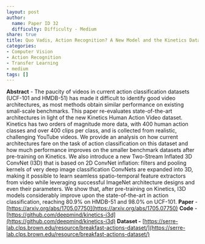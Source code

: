 ```yaml
---
layout: post
author:
  name: Paper ID 32
  difficulty: Difficulty - Medium
share: true
title: Quo Vadis, Action Recognition? A New Model and the Kinetics Dataset
categories:
- Computer Vision
- Action Recognition
- Transfer Learning
- medium
tags: []
---
```

**Abstract** - The paucity of videos in current action classification datasets (UCF-101 and HMDB-51) has made it difficult to identify good video architectures, as most methods obtain similar performance on existing small-scale benchmarks. This paper re-evaluates state-of-the-art architectures in light of the new Kinetics Human Action Video dataset. Kinetics has two orders of magnitude more data, with 400 human action classes and over 400 clips per class, and is collected from realistic, challenging YouTube videos. We provide an analysis on how current architectures fare on the task of action classification on this dataset and how much performance improves on the smaller benchmark datasets after pre-training on Kinetics.
We also introduce a new Two-Stream Inflated 3D ConvNet (I3D) that is based on 2D ConvNet inflation: filters and pooling kernels of very deep image classification ConvNets are expanded into 3D, making it possible to learn seamless spatio-temporal feature extractors from video while leveraging successful ImageNet architecture designs and even their parameters. We show that, after pre-training on Kinetics, I3D models considerably improve upon the state-of-the-art in action classification, reaching 80.9% on HMDB-51 and 98.0% on UCF-101.
**Paper** - [https://arxiv.org/abs/1705.07750](https://arxiv.org/abs/1705.07750)
**Code** - [https://github.com/deepmind/kinetics-i3d](https://github.com/deepmind/kinetics-i3d)
**Dataset -** [https://serre-lab.clps.brown.edu/resource/breakfast-actions-dataset/](https://serre-lab.clps.brown.edu/resource/breakfast-actions-dataset/)
    